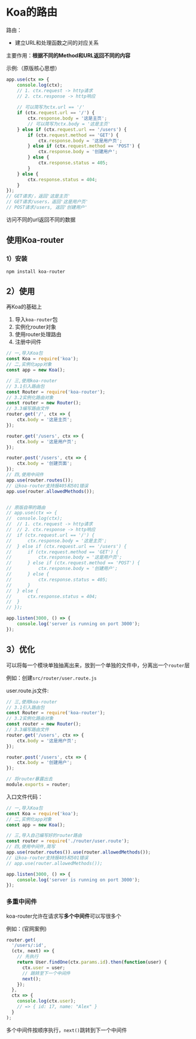 # Koa的路由

路由：

* 建立URL和处理函数之间的对应关系

主要作用：**根据不同的Method和URL返回不同的内容**

示例:（原版核心思想）

```js
app.use(ctx => {
	console.log(ctx);
	// 1. ctx.request -> http请求
	// 2. ctx.response -> http响应
    
    // 可以简写为ctx.url == '/'
	if (ctx.request.url == '/') {
		ctx.response.body = '这是主页';
        // 可以简写为ctx.body = '这是主页'
	} else if (ctx.request.url == '/users') {
		if (ctx.request.method == 'GET') {
			ctx.response.body = '这是用户页';
		} else if (ctx.request.method == 'POST') {
			ctx.response.body = '创建用户';
		} else {
			ctx.response.status = 405;
		}
	} else {
		ctx.response.status = 404;
	}
});
// GET请求/，返回'这是主页'
// GET请求/users，返回'这是用户页'
// POST请求/users, 返回'创建用户'
```

访问不同的url返回不同的数据

## 使用Koa-router

### 1）安装

```
npm install koa-router
```

## 2）使用

再Koa的基础上

1. 导入`koa-router`包
2. 实例化router对象
3. 使用router处理路由
4. 注册中间件

```js
// 一,导入Koa包
const Koa = require('koa');
// 二,实例化app对象
const app = new Koa();

// 三,使用koa-router
// 3.1引入路由包
const Router = require('koa-router');
// 3.2实例化路由对象
const router = new Router();
// 3.3编写路由文件
router.get('/', ctx => {
	ctx.body = '这是主页';
});

router.get('/users', ctx => {
	ctx.body = '这是用户页';
});

router.post('/users', ctx => {
	ctx.body = '创建页面';
});
// 四,使用中间件
app.use(router.routes());
// 让koa-router支持报405和501错误
app.use(router.allowedMethods());


// 原版自带的路由
// app.use(ctx => {
// 	console.log(ctx);
// 	// 1. ctx.request -> http请求
// 	// 2. ctx.response -> http响应
// 	if (ctx.request.url == '/') {
// 		ctx.response.body = '这是主页';
// 	} else if (ctx.request.url == '/users') {
// 		if (ctx.request.method == 'GET') {
// 			ctx.response.body = '这是用户页';
// 		} else if (ctx.request.method == 'POST') {
// 			ctx.response.body = '创建用户';
// 		} else {
// 			ctx.response.status = 405;
// 		}
// 	} else {
// 		ctx.response.status = 404;
// 	}
// });

app.listen(3000, () => {
	console.log('server is running on port 3000');
});

```

## 3）优化

可以将每一个模块单独抽离出来，放到一个单独的文件中，分离出一个`router`层

例如：创建`src/router/user.route.js`

user.route.js文件:

```js
// 三,使用koa-router
// 3.1引入路由包
const Router = require('koa-router');
// 3.2实例化路由对象
const router = new Router();
// 3.3编写路由文件
router.get('/users', ctx => {
	ctx.body = '这是用户页';
});

router.post('/users', ctx => {
	ctx.body = '创建用户';
});

// 将router暴露出去
module.exports = router;

```

入口文件代码：

```js
// 一,导入Koa包
const Koa = require('koa');
// 二,实例化app对象
const app = new Koa();

// 三,导入自己编写好的router路由
const router = require('./router/user.route');
// 四,使用中间件,简写
app.use(router.routes()).use(router.allowedMethods());
// 让koa-router支持报405和501错误
// app.use(router.allowedMethods());

app.listen(3000, () => {
	console.log('server is running on port 3000');
});

```

### 多重中间件

koa-router允许在请求写**多个中间件**可以写很多个

例如：(官网案例)

```js
router.get(
  '/users/:id',
  (ctx, next) => {
    // 先执行
    return User.findOne(ctx.params.id).then(function(user) {
      ctx.user = user;
      // 跳转至下一个中间件
      next();
    });
  },
  ctx => {
    console.log(ctx.user);
    // => { id: 17, name: "Alex" }
  }
);
```

多个中间件按顺序执行，`next()`跳转到下一个中间件

